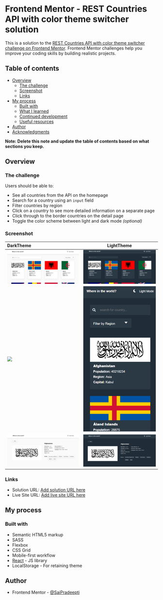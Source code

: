 # Frontend Mentor - REST Countries API with color theme switcher solution

This is a solution to the [REST Countries API with color theme switcher challenge on Frontend Mentor](https://www.frontendmentor.io/challenges/rest-countries-api-with-color-theme-switcher-5cacc469fec04111f7b848ca). Frontend Mentor challenges help you improve your coding skills by building realistic projects.

## Table of contents

- [Overview](#overview)
  - [The challenge](#the-challenge)
  - [Screenshot](#screenshot)
  - [Links](#links)
- [My process](#my-process)
  - [Built with](#built-with)
  - [What I learned](#what-i-learned)
  - [Continued development](#continued-development)
  - [Useful resources](#useful-resources)
- [Author](#author)
- [Acknowledgments](#acknowledgments)

**Note: Delete this note and update the table of contents based on what sections you keep.**

## Overview

### The challenge

Users should be able to:

- See all countries from the API on the homepage
- Search for a country using an `input` field
- Filter countries by region
- Click on a country to see more detailed information on a separate page
- Click through to the border countries on the detail page
- Toggle the color scheme between light and dark mode *(optional)*

### Screenshot

| DarkTheme                      |           LightTheme           |
| :----------------------------- | :----------------------------: |
| ![](./src/images/myProjectImages/img1-light.png) | ![](./src/images/myProjectImages/img1-dark.png) |
| ![](./src/images/myProjectImages/img2-light.png) | ![](./src/images/myProjectImages/img2-dark.png) |
| ![](./src/images/myProjectImages/img3-light.png) | ![](./src/images/myProjectImages/img3-dark.png) |

### Links

- Solution URL: [Add solution URL here](https://github.com/SaiPradeepti/Frontendmentor-Challenges/tree/main/07-rest-countries-api-with-color-theme-switcher)
- Live Site URL: [Add live site URL here](https://rest-countries-api-with-color-theme-switcher-saipradeepti.netlify.app/)

## My process

### Built with

- Semantic HTML5 markup
- SASS
- Flexbox
- CSS Grid
- Mobile-first workflow
- [React](https://reactjs.org/) - JS library
- LocalStorage - For retaining theme

## Author

- Frontend Mentor - [@SaiPradeepti](https://www.frontendmentor.io/profile/SaiPradeepti)
